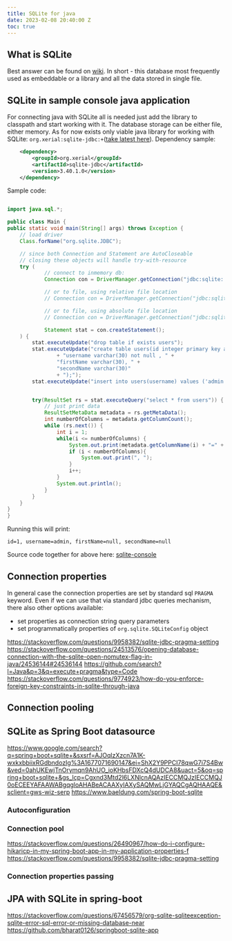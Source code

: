```yaml
---
title: SQLite for java
date: 2023-02-08 20:40:00 Z
toc: true
---
```


## What is SQLite
Best answer can be found on [wiki](https://en.wikipedia.org/wiki/SQLite). In short - this database most frequently used as embeddable or a library and all the data stored in single file.

## SQLite in sample console java application
For connecting java with SQLite all is needed just add the library to classpath and start working with it. The database storage can be either file, either memory. As for now exists only viable java library for working with SQLite: `org.xerial:sqlite-jdbc:+`([take latest here](https://search.maven.org/artifact/org.xerial/sqlite-jdbc)).
Dependency sample:
```xml
    <dependency>
        <groupId>org.xerial</groupId>
        <artifactId>sqlite-jdbc</artifactId>
        <version>3.40.1.0</version>
    </dependency>
```

Sample code:
```java

import java.sql.*;

public class Main {
public static void main(String[] args) throws Exception {
    // load driver
    Class.forName("org.sqlite.JDBC");

    // since both Connection and Statement are AutoCloseable
    // closing these objects will handle try-with-resource
    try (
            // connect to inmemory db:
            Connection con = DriverManager.getConnection("jdbc:sqlite::memory:");

            // or to file, using relative file location
            // Connection con = DriverManager.getConnection("jdbc:sqlite:file.sqlite");

            // or to file, using absolute file location
            // Connection con = DriverManager.getConnection("jdbc:sqlite:" + Paths.get("file.sqlite").toAbsolutePath());

            Statement stat = con.createStatement();
    ) {
        stat.executeUpdate("drop table if exists users");
        stat.executeUpdate("create table users(id integer primary key autoincrement,"
                + "username varchar(30) not null , " +
                "firstName varchar(30), " +
                "secondName varchar(30)"
                + ");");
        stat.executeUpdate("insert into users(username) values ('admin')");


        try(ResultSet rs = stat.executeQuery("select * from users")) {
            // just print data
            ResultSetMetaData metadata = rs.getMetaData();
            int numberOfColumns = metadata.getColumnCount();
            while (rs.next()) {
                int i = 1;
                while(i <= numberOfColumns) {
                    System.out.print(metadata.getColumnName(i) + "=" + rs.getString(i));
                    if (i < numberOfColumns){
                        System.out.print(", ");
                    }
                    i++;
                }
                System.out.println();
            }
        }
    }
}
}
```

Running this will print:
```text
id=1, username=admin, firstName=null, secondName=null
```
Source code together for above here: [sqlite-console](https://github.com/msangel/msangel.github.io/tree/master/samples/sqlite/sqlite-console)
## Connection properties
In general case the connection properties are set by standard sql `PRAGMA` keyword. Even if we can use that via standard jdbc queries mechanism, there also other options available:
- set properties as connection string query parameters
- set programmatically properties of `org.sqlite.SQLiteConfig` object

https://stackoverflow.com/questions/9958382/sqlite-jdbc-pragma-setting
https://stackoverflow.com/questions/24513576/opening-database-connection-with-the-sqlite-open-nomutex-flag-in-java/24536144#24536144
https://github.com/search?l=Java&p=3&q=execute+pragma&type=Code
https://stackoverflow.com/questions/9774923/how-do-you-enforce-foreign-key-constraints-in-sqlite-through-java

## Connection pooling

## SQLite as Spring Boot datasource
https://www.google.com/search?q=spring+boot+sqlite+&sxsrf=AJOqlzXzcn7A1K-wxkxbbiixRGdbndozIg%3A1677071690147&ei=ShX2Y9PPCI78qwG7i7S4Bw&ved=0ahUKEwjTnOrymqn9AhUO_ioKHbsFDXcQ4dUDCA8&uact=5&oq=spring+boot+sqlite+&gs_lcp=Cgxnd3Mtd2l6LXNlcnAQAzIECCMQJzIECCMQJ0oECEEYAFAAWABgqgloAHABeACAAXyIAXySAQMwLjGYAQCgAQHAAQE&sclient=gws-wiz-serp
https://www.baeldung.com/spring-boot-sqlite

### Autoconfiguration

### Connection pool
https://stackoverflow.com/questions/26490967/how-do-i-configure-hikaricp-in-my-spring-boot-app-in-my-application-properties-f
https://stackoverflow.com/questions/9958382/sqlite-jdbc-pragma-setting


### Connection properties passing


## JPA with SQLite in spring-boot
https://stackoverflow.com/questions/67456579/org-sqlite-sqliteexception-sqlite-error-sql-error-or-missing-database-near
https://github.com/bharat0126/springboot-sqlite-app
